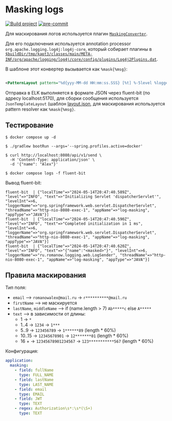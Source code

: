 # Masking logs

[![Build project](https://github.com/Romanow/logs-masking-example/actions/workflows/build.yml/badge.svg?branch=master)](https://github.com/Romanow/logs-masking-example/actions/workflows/build.yml)
[![pre-commit](https://img.shields.io/badge/pre--commit-enabled-brightgreen?logo=pre-commit)](https://github.com/pre-commit/pre-commit)

Для маскирования логов используется
плагин [`MaskingConverter`](src/main/kotlin/ru/romanow/logging/filter/MaskingConverter.kt).

Для его подключения используется annotation processor `org.apache.logging.log4j:log4j-core`, который собирает плагины
в [`$buildDir/tmp/kapt3/classes/main/META-INF/org/apache/logging/log4j/core/config/plugins/Log4j2Plugins.dat`](build/tmp/kapt3/classes/main/META-INF/org/apache/logging/log4j/core/config/plugins/Log4j2Plugins.dat).

В шаблоне этот конвертер вызывается как `%mask{%msg}`:

```xml

<PatternLayout pattern="%d{yyy-MM-dd HH:mm:ss.SSS} [%t] %-5level %logger{36} - %mask{%msg}%n"/>
```

Отправка в ELK выполняется в формате JSON через fluent-bit (по адресу localhost:5170), для сборки сообщения
используется `JsonTemplateLayout` (шаблон [layout.json](src/main/resources/logging/layout.json), для маскирования
используется pattern resolver как `%mask{%msg}`.

## Тестирование

```shell
$ docker compose up -d

$ ./gradlew bootRun --args='--spring.profiles.active=docker'

$ curl http://localhost:8080/api/v1/send \
  -H 'Content-Type: application/json' \
  -d '{"name": "Alex"}'

$ docker compose logs -f fluent-bit

```

Вывод fluent-bit:

```
fluent-bit  | {"localTime"=>"2024-05-14T20:47:40.589Z", "level"=>"INFO", "text"=>"Initializing Servlet 'dispatcherServlet'", "levelInt"=>6, "loggerName"=>"org.springframework.web.servlet.DispatcherServlet", "threadName"=>"http-nio-8080-exec-1", "appName"=>"log-masking", "appType"=>"JAVA"}]
fluent-bit  | {"localTime"=>"2024-05-14T20:47:40.590Z", "level"=>"INFO", "text"=>"Completed initialization in 1 ms", "levelInt"=>6, "loggerName"=>"org.springframework.web.servlet.DispatcherServlet", "threadName"=>"http-nio-8080-exec-1", "appName"=>"log-masking", "appType"=>"JAVA"}]
fluent-bit  | {"localTime"=>"2024-05-14T20:47:40.620Z", "level"=>"INFO", "text"=>"{"name":"<masked>"}", "levelInt"=>6, "loggerName"=>"ru.romanow.logging.web.LogSender", "threadName"=>"http-nio-8080-exec-1", "appName"=>"log-masking", "appType"=>"JAVA"}]
```

## Правила маскирования

Тип поля:

* `email` –> `romanowalex@mail.ru` -> `r**********@mail.ru`
* `firstName` –> не маскируется
* `lastName`, `middleName` –> if (name.length > 7) `Ab*****c` else `A*****`
* `text` –> в зависимости от длины:
    * 1 -> `*`
    * 1..4 -> `1234` -> `1***`
    * 5..9 -> `123456789` -> `1******89` (length * 60%)
    * 10..15 -> `12345678901` -> `12*******01` (length * 60%)
    * 16 + -> `12345678901234567` -> `123***********567` (length * 60%)

Конфигурация:

```yaml
application:
  masking:
    - field: fullName
      type: FULL_NAME
    - field: lastName
      type: LAST_NAME
    - field: email
      type: EMAIL
    - field: JWT
      type: TEXT
    - regex: Authorization\s*:\s*(\S+)
      type: TEXT
 ```
